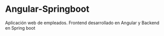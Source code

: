 # Angular-Springboot
Aplicación web de empleados. Frontend desarrollado en Angular y Backend en Spring boot
